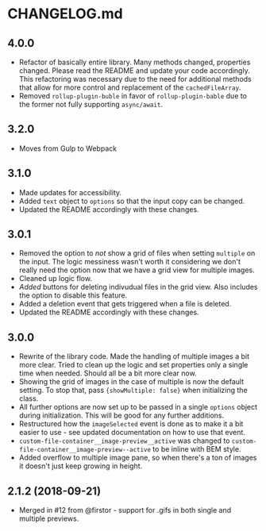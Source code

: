# CHANGELOG.md

## 4.0.0

- Refactor of basically entire library. Many methods changed, properties changed. Please read the README and update your code accordingly. This refactoring was necessary due to the need for additional methods that allow for more control and replacement of the `cachedFileArray`.
- Removed `rollup-plugin-buble` in favor of `rollup-plugin-bable` due to the former not fully supporting `async/await`.

## 3.2.0

- Moves from Gulp to Webpack

## 3.1.0

- Made updates for accessibility.
- Added `text` object to `options` so that the input copy can be changed.
- Updated the README accordingly with these changes.

## 3.0.1

- Removed the option to *not* show a grid of files when setting `multiple` on the input. The logic messiness wasn't worth it considering we don't really need the option now that we have a grid view for multiple images.
- Cleaned up logic flow.
- *Added* buttons for deleting indivudual files in the grid view. Also includes the option to disable this feature.
- Added a deletion event that gets triggered when a file is deleted.
- Updated the README accordingly with these changes.

## 3.0.0

- Rewrite of the library code. Made the handling of multiple images a bit more clear. Tried to clean up the logic and set properties only a single time when needed. Should all be a bit more clear now.
- Showing the grid of images in the case of multiple is now the default setting. To stop that, pass
`{showMultiple: false}` when initializing the class.
- All further options are now set up to be passed in a single `options` object during initialization. This will be good for any further additions.
- Restructured how the `imageSelected` event is done as to make it a bit easier to use - see updated documentation on how to use that event.
- `custom-file-container__image-preview__active` was changed to `custom-file-container__image-preview--active` to be inline with BEM style.
- Added overflow to multiple image pane, so when there's a ton of images it doesn't just keep growing in height.

## 2.1.2 (2018-09-21)

- Merged in #12 from @firstor - support for .gifs in both single and multiple previews.